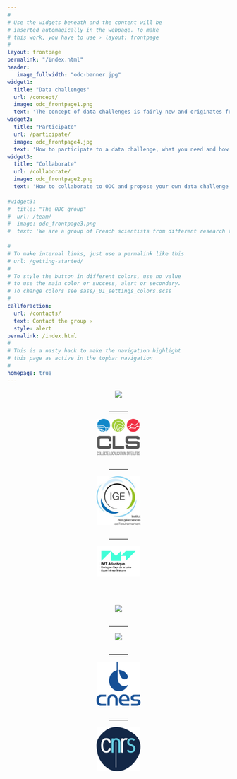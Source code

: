```yaml
---
#
# Use the widgets beneath and the content will be
# inserted automagically in the webpage. To make
# this work, you have to use › layout: frontpage
#
layout: frontpage
permalink: "/index.html"
header:
   image_fullwidth: "odc-banner.jpg"
widget1:
  title: "Data challenges"
  url: /concept/
  image: odc_frontpage1.png
  text: 'The concept of data challenges is fairly new and originates from the artificial intelligence community. It is now used by [...]'
widget2:
  title: "Participate"
  url: /participate/
  image: odc_frontpage4.jpg
  text: 'How to participate to a data challenge, what you need and how to propose a solution[...]'
widget3:
  title: "Collaborate"
  url: /collaborate/
  image: odc_frontpage2.png
  text: 'How to collaborate to ODC and propose your own data challenge. To have your data challenge appear on the ODC website, [...]'

#widget3:
#  title: "The ODC group"
#  url: /team/
#  image: odc_frontpage3.png
#  text: 'We are a group of French scientists from different research teams and companies [...]'

#
# To make internal links, just use a permalink like this
# url: /getting-started/
#
# To style the button in different colors, use no value
# to use the main color or success, alert or secondary.
# To change colors see sass/_01_settings_colors.scss
#
callforaction:
  url: /contacts/
  text: Contact the group ›
  style: alert
permalink: /index.html
#
# This is a nasty hack to make the navigation highlight
# this page as active in the topbar navigation
#
homepage: true
---
```


<center>
<p float="center">

<a href="https://www.datlas.fr"><img src="/images/datlas_logo_texte.png" width="100" />  

&nbsp; &nbsp; &nbsp; &nbsp; &nbsp; &nbsp;   

<a href="https://www.cls.fr"><img src="/images/CLS_logo.png " width="100" />   

&nbsp; &nbsp; &nbsp; &nbsp; &nbsp; &nbsp;

<a href="https://www.ige-grenoble.fr"><img src="/images/logo_ige.jpg" width="100" />   

&nbsp; &nbsp; &nbsp; &nbsp; &nbsp; &nbsp;

<a href="https://www.imt-atlantique.fr"><img src="/images/IMT-Atlantique.jpg" width="100" />

<br>

<br>

<a href="https://www.esa.int"><img src="/images/logo_ESA.png" width="100" />

&nbsp; &nbsp; &nbsp; &nbsp; &nbsp; &nbsp;

<a href="https://marine.copernicus.eu/news/cmems-service-evolution-projects"><img src="/images/logo_SE-CMEMS.png" width="100" />


&nbsp; &nbsp; &nbsp; &nbsp; &nbsp; &nbsp;

<a href="https://www.cnes.fr"><img src="/images/partners-CNES.png" width="100" />


&nbsp; &nbsp; &nbsp; &nbsp; &nbsp; &nbsp;

<a href="https://www.cnrs.fr"><img src="/images/partners-CNRS.png" width="100" />
